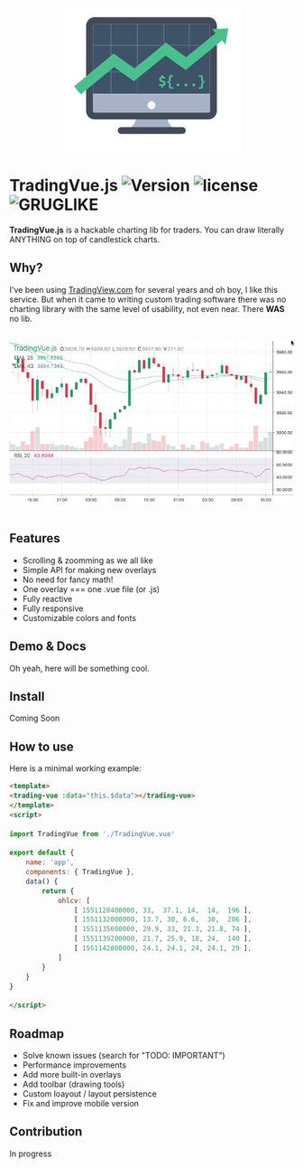 
<div align="center">
  <img width="318" heigth="256" src="assets/README-c8a97eb7.png" alt="trading-vue logo">
</div>

# TradingVue.js ![Version](https://img.shields.io/badge/Version-v0.1.2-brightgreen.svg) ![license](https://img.shields.io/badge/license-MIT-blue.svg) ![GRUGLIKE](https://img.shields.io/badge/GRUG-LIKE-yelo.svg)


**TradingVue.js** is a hackable charting lib for traders. You can draw literally ANYTHING on top of candlestick charts.

## Why?

I've been using [TradingView.com](https://www.tradingview.com) for several years and oh boy, I like this service.
But when it came to writing custom trading software there was no charting library with the same level of usability, not even near. There **WAS** no lib.

<br>

<div align="center">
    <img width="780" heigth="446" src="assets/README-db7bd751.gif" alt="White preview">
</div>

<br>

## Features

* Scrolling & zoomming as we all like
* Simple API for making new overlays
* No need for fancy math!
* One overlay === one .vue file (or .js)
* Fully reactive
* Fully responsive
* Customizable colors and fonts

## Demo & Docs

Oh yeah, here will be something cool.

## Install

Coming Soon

## How to use

Here is a minimal working example:

```html
<template>
<trading-vue :data="this.$data"></trading-vue>
</template>
<script>

import TradingVue from './TradingVue.vue'

export default {
    name: 'app',
    components: { TradingVue },
    data() {
        return {
            ohlcv: [
                [ 1551128400000, 33,  37.1, 14,  14,  196 ],
                [ 1551132000000, 13.7, 30, 6.6,  30,  206 ],
                [ 1551135600000, 29.9, 33, 21.3, 21.8, 74 ],
                [ 1551139200000, 21.7, 25.9, 18, 24,  140 ],
                [ 1551142800000, 24.1, 24.1, 24, 24.1, 29 ],
            ]
        }
    }
}

</script>

```

## Roadmap

* Solve known issues (search for "TODO: IMPORTANT")
* Performance improvements
* Add more built-in overlays
* Add toolbar (drawing tools)
* Custom loayout / layout persistence
* Fix and improve mobile version

## Contribution

In progress

